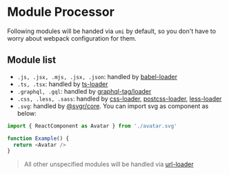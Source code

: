 # Module Processor

Following modules will be handed via `umi` by default, so you don't have to worry about webpack configuration for them.

## Module list

* `.js, .jsx, .mjs, .jsx, .json`: handled by [babel-loader](https://www.npmjs.com/package/babel-loader)
* `.ts, .tsx`: handled by [ts-loader](https://www.npmjs.com/package/ts-loader)
* `.graphql, .gql`: handled by [graphql-tag/loader](https://www.npmjs.com/package/graphql-tag)
* `.css, .less, .sass`: handled by [css-loader](https://www.npmjs.com/package/css-loader), [postcss-loader](https://www.npmjs.com/package/postcss-loader), [less-loader](https://www.npmjs.com/package/less-loader)
* `.svg`: handled by [@svgr/core](https://www.npmjs.com/package/@svgr/core). You can import svg as component as below:

```javascript
import { ReactComponent as Avatar } from './avatar.svg'

function Example() {
  return <Avatar />
}
```


> All other unspecified modules will be handled via [url-loader](https://www.npmjs.com/package/url-loader)
